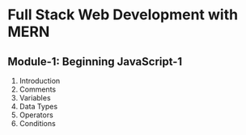 # Full Stack Web Development with MERN

## Module-1: Beginning JavaScript-1

1. Introduction
1. Comments
1. Variables
1. Data Types
1. Operators
1. Conditions
